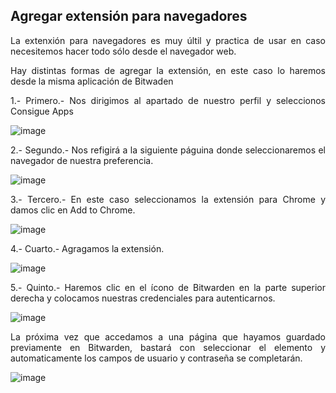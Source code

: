 ## Agregar extensión para navegadores ##

<p style="text-align: justify;">La extenxión para navegadores es muy últil y practica de usar en caso necesitemos hacer todo sólo desde el navegador web.

<p style="text-align: justify;">Hay distintas formas de agregar la extensión, en este caso lo haremos desde la misma aplicación de Bitwaden

<p style="text-align: justify;">1.- Primero.- Nos dirigimos al apartado de nuestro perfil y seleccionos Consigue Apps

![image](https://rms-api-alpha.dsroma.info/v1/q/74J-Ff.goal-image)

<p style="text-align: justify;">2.- Segundo.- Nos refigirá a la siguiente páguina donde seleccionaremos el navegador de nuestra preferencia.

![image](https://rms-api-alpha.dsroma.info/v1/q/J7L-K3.goal-image)

<p style="text-align: justify;">3.- Tercero.- En este caso seleccionamos la extensión para Chrome y damos clic en Add to Chrome.  

![image](https://rms-api-alpha.dsroma.info/v1/q/unT-o0.goal-image)

<p style="text-align: justify;">4.- Cuarto.- Agragamos la extensión.  

![image](https://rms-api-alpha.dsroma.info/v1/q/DUf-5R.goal-image)

<p style="text-align: justify;">5.- Quinto.- Haremos clic en el ícono de Bitwarden en la parte superior derecha y colocamos nuestras credenciales para autenticarnos.

![image](https://rms-api-alpha.dsroma.info/v1/q/Mc0-9e.goal-image)

<p style="text-align: justify;">La próxima vez que accedamos a una página que hayamos guardado previamente en Bitwarden, bastará con seleccionar el elemento y automaticamente los campos de usuario y contraseña se completarán.

![image](https://rms-api-alpha.dsroma.info/v1/q/Mzz-V5.goal-image)